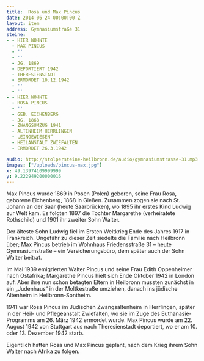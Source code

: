 ```yaml
---
title:  Rosa und Max Pincus
date: 2014-06-24 00:00:00 Z
layout: item
address: Gymnasiumstraße 31
steine:
- - HIER WOHNTE
  - MAX PINCUS
  - ''
  - ''
  - JG. 1869
  - DEPORTIERT 1942
  - THERESIENSTADT
  - ERMORDET 10.12.1942
  - ''
  - ''
- - HIER WOHNTE
  - ROSA PINCUS
  - ''
  - GEB. EICHENBERG
  - JG. 1868
  - ZWANGSUMZUG 1941
  - ALTENHEIM HERRLINGEN
  - „EINGEWIESEN“
  - HEILANSTALT ZWIEFALTEN
  - ERMORDET 26.3.1942

audio: http://stolpersteine-heilbronn.de/audio/gymnasiumstrasse-31.mp3
images: ["/uploads/pincus-max.jpg"]
x: 49.13974109999999
y: 9.222949200000016
---
```


Max Pincus wurde 1869 in Posen (Polen) geboren, seine Frau Rosa, geborene Eichenberg, 1868 in Gießen. Zusammen zogen sie nach St. Johann an der Saar (heute Saarbrücken), wo 1895 ihr erstes Kind Ludwig zur Welt kam. Es folgten 1897 die Tochter Margarethe (verheiratete Rothschild) und 1901 ihr zweiter Sohn Walter.

Der älteste Sohn Ludwig fiel im Ersten Weltkrieg Ende des Jahres 1917 in Frankreich. Ungefähr zu dieser Zeit siedelte die Familie nach Heilbronn über; Max Pincus betrieb im Wohnhaus Friedensstraße 31 – heute Gymnasiumstraße – ein Versicherungsbüro, dem später auch der Sohn Walter beitrat.

Im Mai 1939 emigrierten Walter Pincus und seine Frau Edith Oppenheimer nach Ostafrika; Margarethe Pincus hielt sich Ende Oktober 1942 in London auf. Aber ihre nun schon betagten Eltern in Heilbronn mussten zunächst in ein „Judenhaus“ in der Moltkestraße umziehen, danach ins jüdische Altenheim in Heilbronn-Sontheim.

1941 war Rosa Pincus im Jüdischen Zwangsaltenheim in Herrlingen, später in der Heil- und Pflegeanstalt Zwiefalten, wo sie im Zuge des Euthanasie-Programms am 26. März 1942 ermordet wurde. Max Pincus wurde am 22. August 1942 von Stuttgart aus nach Theresienstadt deportiert, wo er am 10. oder 13. Dezember 1942 starb.

Eigentlich hatten Rosa und Max Pincus geplant, nach dem Krieg ihrem Sohn Walter nach Afrika zu folgen.